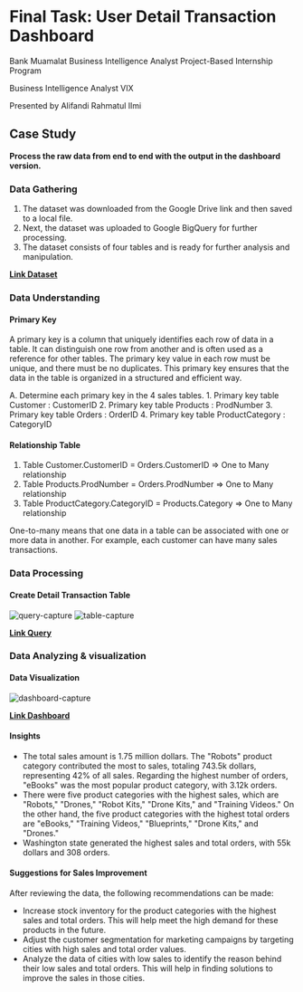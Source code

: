 # Final Task: User Detail Transaction Dashboard
Bank Muamalat Business Intelligence Analyst Project-Based Internship Program

Business Intelligence Analyst VIX

Presented by Alifandi Rahmatul Ilmi

## Case Study
**Process the raw data from end to end with the output in the dashboard version.**

### Data Gathering
1. The dataset was downloaded from the Google Drive link and then saved to a local file.
2. Next, the dataset was uploaded to Google BigQuery for further processing.
3. The dataset consists of four tables and is ready for further analysis and manipulation.

**[Link Dataset](https://drive.google.com/file/d/1RwsBQ1FriNfz6qiq0V5nD7gF7jO81To3/view?usp=sharing)**

### Data Understanding
#### Primary Key
A primary key is a column that uniquely identifies each row of data in a table. It can distinguish one row from another and is often used as a reference for other tables. The primary key value in each row must be unique, and there must be no duplicates. This primary key ensures that the data in the table is organized in a structured and efficient way.

A. Determine each primary key in the 4 sales tables.
    1. Primary key table Customer : CustomerID
    2. Primary key table Products : ProdNumber
    3. Primary key table Orders : OrderID
    4. Primary key table ProductCategory : CategoryID
    
#### Relationship Table
1. Table Customer.CustomerID = Orders.CustomerID => One to Many relationship
2. Table Products.ProdNumber = Orders.ProdNumber => One to Many relationship
3. Table ProductCategory.CategoryID = Products.Category => One to Many relationship

One-to-many means that one data in a table can be associated with one or more data in another. For example, each customer can have many sales transactions.

### Data Processing
#### Create Detail Transaction Table

![query-capture](https://github.com/al1fandi/user-detail-transaction-dashboard/blob/main/capture/query-capture.png?raw=true)
![table-capture](https://github.com/al1fandi/user-detail-transaction-dashboard/blob/main/capture/table-capture.png?raw=true) 

**[Link Query](https://console.cloud.google.com/bigquery?sq=1052968422182:961a30948d464c92841075f20bcd27bf)** 

### Data Analyzing & visualization
#### Data Visualization

![dashboard-capture](https://github.com/al1fandi/user-detail-transaction-dashboard/blob/main/capture/dashboard-capture.png?raw=true)

**[Link Dashboard](https://lookerstudio.google.com/reporting/b52c344e-a4d7-441c-8879-9b6f9181a8af)**

#### Insights
- The total sales amount is 1.75 million dollars. The "Robots" product category contributed the most to sales, totaling 743.5k dollars, representing 42% of all sales. Regarding the highest number of orders, "eBooks" was the most popular product category, with 3.12k orders.
- There were five product categories with the highest sales, which are "Robots," "Drones," "Robot Kits," "Drone Kits," and "Training Videos." On the other hand, the five product categories with the highest total orders are "eBooks," "Training Videos," "Blueprints," "Drone Kits," and "Drones."
- Washington state generated the highest sales and total orders, with 55k dollars and 308 orders.

#### Suggestions for Sales Improvement
After reviewing the data, the following recommendations can be made:
- Increase stock inventory for the product categories with the highest sales and total orders. This will help meet the high demand for these products in the future.
- Adjust the customer segmentation for marketing campaigns by targeting cities with high sales and total order values.
- Analyze the data of cities with low sales to identify the reason behind their low sales and total orders. This will help in finding solutions to improve the sales in those cities.
